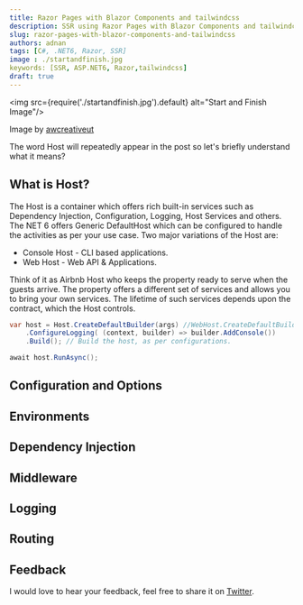 ```yaml
---
title: Razor Pages with Blazor Components and tailwindcss 
description: SSR using Razor Pages with Blazor Components and tailwindcss in ASP.NET 6 
slug: razor-pages-with-blazor-components-and-tailwindcss 
authors: adnan 
tags: [C#, .NET6, Razor, SSR]
image : ./startandfinish.jpg
keywords: [SSR, ASP.NET6, Razor,tailwindcss]
draft: true
---
```

<head>

<meta property="og:image:width" content="1200"/>
<meta property="og:image:height" content="670"/>  
<meta name="twitter:creator" content="@madnan_rafiq" />
<meta name="twitter:title" content="Razor Pages with Blazor Components and tailwindcss" />
<meta name="twitter:description" content="SSR using Razor Pages with Blazor Components and tailwindcss in ASP.NET 6" />
</head>

<img src={require('./startandfinish.jpg').default} alt="Start and Finish Image"/>

Image by [awcreativeut](https://unsplash.com/@awcreativeut)

The word Host will repeatedly appear in the post so let's briefly understand what it means?

## What is Host?
The Host is a container which offers rich built-in services such as Dependency Injection, Configuration, Logging, Host Services and others. The NET 6 offers Generic DefaultHost which can be configured to handle the activities as per your use case. Two major variations of the Host are:
- Console Host - CLI based applications.
- Web Host - Web API & Applications.

Think of it as Airbnb Host who keeps the property ready to serve when the guests arrive.
The property offers a different set of services and allows you to bring your own services. The lifetime of such services depends upon the contract, which the Host controls.

<!--truncate-->


~~~csharp title="Basic Host Example : Create, configure, build, and run the Host"
var host = Host.CreateDefaultBuilder(args) //WebHost.CreateDefaultBuilder(args)  
    .ConfigureLogging( (context, builder) => builder.AddConsole())
    .Build(); // Build the host, as per configurations.

await host.RunAsync();
~~~

## Configuration and Options
## Environments
## Dependency Injection
## Middleware
## Logging
## Routing



## Feedback
I would love to hear your feedback, feel free to share it on [Twitter](https://twitter.com/madnan_rafiq). 

